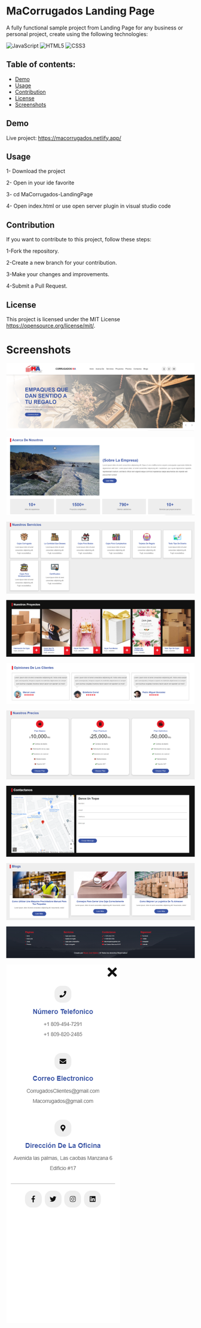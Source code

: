 # MaCorrugados Landing Page

A fully functional sample project from Landing Page for any business or personal project, create using the following technologies:

![JavaScript](https://img.shields.io/badge/javascript-%23323330.svg?style=for-the-badge&logo=javascript&logoColor=%23F7DF1E)
![HTML5](https://img.shields.io/badge/html5-%23E34F26.svg?style=for-the-badge&logo=html5&logoColor=white)
![CSS3](https://img.shields.io/badge/css3-%231572B6.svg?style=for-the-badge&logo=css3&logoColor=white)

 ## Table of contents:
- [Demo](#demo)
- [Usage](#usage)
- [Contribution](#contribution)
- [License](#license)
- [Screenshots](#screenshots)


## Demo 

Live project: https://macorrugados.netlify.app/




 ## Usage
  1- Download the project

2- Open in your ide favorite
 
 3- cd MaCorrugados-LandingPage

 4- Open index.html or use open server plugin in visual studio code

 ## Contribution

If you want to contribute to this project, follow these steps:

1-Fork the repository.

2-Create a new branch for your contribution.

3-Make your changes and improvements.

4-Submit a Pull Request.

## License

This project is licensed under the MIT License https://opensource.org/license/mit/.


# Screenshots

![portada](images/Readme/1.png)

![portada](images/Readme/2.png)

![portada](images/Readme/3.png)

![portada](images/Readme/4.png)

![portada](images/Readme/5.png)

![portada](images/Readme/6.png)

![portada](images/Readme/7.png)

![portada](images/Readme/8.png)

![portada](images/Readme/9.png)

![portada](images/Readme/10.png)

